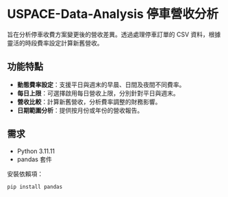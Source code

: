 # USPACE-Data-Analysis 停車營收分析
旨在分析停車收費方案變更後的營收差異。透過處理停車訂單的 CSV 資料，根據靈活的時段費率設定計算新舊營收。

## 功能特點
- **動態費率設定**：支援平日與週末的早晨、日間及夜間不同費率。
- **每日上限**：可選擇啟用每日營收上限，分別針對平日與週末。
- **營收比較**：計算新舊營收，分析費率調整的財務影響。
- **日期範圍分析**：提供按月份或年份的營收報告。

## 需求
- Python 3.11.11
- pandas 套件

安裝依賴項：
```bash
pip install pandas
